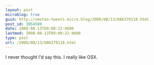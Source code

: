 ```yaml
---
layout: post
microblog: true
guid: http://vmstan-tweets.micro.blog/2008/08/13/886379118.html
post_id: 3054580
date: 2008-08-13T09:00:22-0600
lastmod: 2008-08-13T09:00:22-0600
type: post
url: /2008/08/13/886379118.html
---
```

I never thought I'd say this. I really like OSX.
